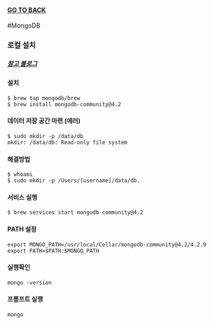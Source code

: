 #### [GO TO BACK](../README.md)

#MongoDB

### 로컬 설치
##### [참고 블로그](https://medium.com/@gwakhyoeun/mac-os%EC%97%90%EC%84%9C-mongodb-%EC%84%A4%EC%B9%98%ED%95%98%EA%B8%B0-79e473cc9000)
#### 설치
```shell script
$ brew tap mongodb/brew
$ brew install mongodb-community@4.2
```
#### 데이터 저장 공간 마련 (에러)
```shell script
$ sudo mkdir -p /data/db
mkdir: /data/db: Read-only file system
```
#### 해결방법
````shell script
$ whoami
$ sudo mkdir -p /Users/[username]/data/db.
````
#### 서비스 실행
```shell script
$ brew services start mongodb-community@4.2
```
#### PATH 설정
```shell script
export MONGO_PATH=/usr/local/Cellar/mongodb-community@4.2/4.2.9
export PATH=$PATH:$MONGO_PATH
```
#### 실행확인
```shell script
mongo -version
```
#### 프롬프트 실행
```shell script
mongo
```
